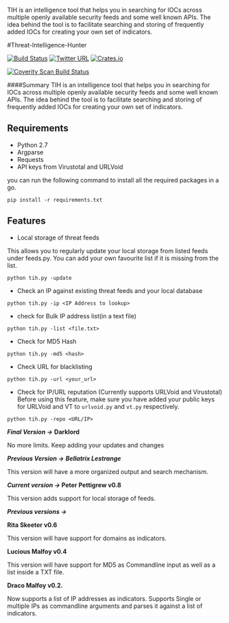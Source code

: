 TIH is an intelligence tool that helps you in searching for IOCs across multiple openly available security feeds and some well known APIs. The idea behind the tool is to facilitate searching and storing of frequently added IOCs for creating your own set of indicators.

#Threat-Intelligence-Hunter

[![Build Status](https://travis-ci.org/abhinavbom/Threat-Intelligence-Hunter.svg?branch=master)](https://travis-ci.org/abhinavbom/Threat-Intelligence-Hunter)
[![Twitter URL](https://img.shields.io/twitter/url/http/shields.io.svg?style=social&maxAge=2592000)](https://www.twitter.com/abhinavbom/)
[![Crates.io](https://img.shields.io/crates/l/rustc-serialize.svg?maxAge=2592000)](https://github.com/abhinavbom/Threat-Intelligence-Hunter/blob/master/LICENSE)

<a href="https://scan.coverity.com/projects/threat-intelligence-hunter">
  <img alt="Coverity Scan Build Status"
       src="https://scan.coverity.com/projects/16214/badge.svg"/>
</a>

####Summary
TIH is an intelligence tool that helps you in searching for IOCs across multiple openly available security feeds and some well known APIs. The idea behind the tool is to facilitate searching and storing of frequently added IOCs for creating your own set of indicators.

Requirements
----
* Python 2.7
* Argparse
* Requests
* API keys from Virustotal and URLVoid

you can run the following command to install all the required packages in a go.

```
pip install -r requirements.txt
```

Features
----
* Local storage of threat feeds

This allows you to regularly update your local storage from listed feeds under feeds.py. You can add your own favourite list if it is missing from the list. 
```
python tih.py -update
```

* Check an IP against existing threat feeds and your local database

```
python tih.py -ip <IP Address to lookup>
```
* check for Bulk IP address list(in a text file)

```
python tih.py -list <file.txt>
```

* Check for MD5 Hash

```
python tih.py -md5 <hash>
```

* Check URL for blacklisting

```
python tih.py -url <your_url>
```

* Check for IP/URL reputation (Currently supports URLVoid and Virustotal)
Before using this feature, make sure you have added your public keys for URLVoid and VT to ```urlvoid.py``` and ```vt.py``` respectively.

```
python tih.py -repo <URL/IP>
```

<b><i>Final Version -></b></i>
<b>Darklord</b>
<p>No more limits. Keep adding your updates and changes</p>

<b><i>Previous Version -></b></i> 
<b><i>Bellatrix Lestrange</b></i>
<p>This version will have a more organized output and search mechanism.</p> 

<b><i>Current version -> </b></i>
<b>Peter Pettigrew v0.8</b>
<p>This version adds support for local storage of feeds.</p>

<b><i>Previous versions -> </b></i>

<b>Rita Skeeter v0.6</b>
<p>This version will have support for domains as indicators. </p>
<b>Lucious Malfoy v0.4</b>
<p>This version will have support for MD5 as Commandline input as well as a list inside a TXT file.</p>
<b>Draco Malfoy v0.2.</b>
<p>Now supports a list of IP addresses as indicators.
Supports Single or multiple IPs as commandline arguments and parses it against a list of indicators.</p>

